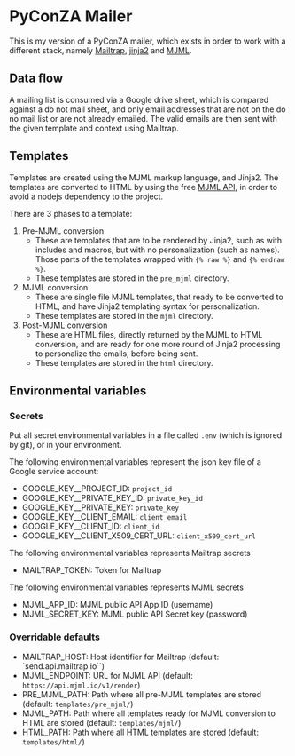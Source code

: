 # PyConZA Mailer

This is my version of a PyConZA mailer, which exists in order to work with a different stack, namely [Mailtrap](https://mailtrap.io), [jinja2](https://jinja.palletsprojects.com) and [MJML](https://mjml.io).

## Data flow

A mailing list is consumed via a Google drive sheet, which is compared against a do not mail sheet, and only email addresses that are not on the do no mail list or are not already emailed.
The valid emails are then sent with the given template and context using Mailtrap.

## Templates

Templates are created using the MJML markup language, and Jinja2. The templates are converted to HTML by using the free [MJML API](https://mjml.io/api/documentation/), in order to avoid a nodejs dependency to the project.

There are 3 phases to a template:

1.  Pre-MJML conversion
    - These are templates that are to be rendered by Jinja2, such as with includes and macros, but with no personalization (such as names). Those parts of the templates wrapped with `{% raw %}` and `{% endraw %}`.
    - These templates are stored in the `pre_mjml` directory.
2.  MJML conversion
    - These are single file MJML templates, that ready to be converted to HTML, and have Jinja2 templating syntax for personalization.
    - These templates are stored in the `mjml` directory.
3.  Post-MJML conversion
    - These are HTML files, directly returned by the MJML to HTML conversion, and are ready for one more round of Jinja2 processing to personalize the emails, before being sent.
    - These templates are stored in the `html` directory.

## Environmental variables

### Secrets

Put all secret environmental variables in a file called `.env` (which is ignored by git), or in your environment.

The following environmental variables represent the json key file of a Google service account:

- GOOGLE_KEY\_\_PROJECT_ID: `project_id`
- GOOGLE_KEY\_\_PRIVATE_KEY_ID: `private_key_id`
- GOOGLE_KEY\_\_PRIVATE_KEY: `private_key`
- GOOGLE_KEY\_\_CLIENT_EMAIL: `client_email`
- GOOGLE_KEY\_\_CLIENT_ID: `client_id`
- GOOGLE_KEY\_\_CLIENT_X509_CERT_URL: `client_x509_cert_url`

The following environmental variables represents Mailtrap secrets

- MAILTRAP_TOKEN: Token for Mailtrap

The following environmental variables represents MJML secrets

- MJML_APP_ID: MJML public API App ID (username)
- MJML_SECRET_KEY: MJML public API Secret key (password)

### Overridable defaults

- MAILTRAP_HOST: Host identifier for Mailtrap (default: `send.api.mailtrap.io``)
- MJML_ENDPOINT: URL for MJML API (default: `https://api.mjml.io/v1/render`)
- PRE_MJML_PATH: Path where all pre-MJML templates are stored (default: `templates/pre_mjml/`)
- MJML_PATH: Path where all templates ready for MJML conversion to HTML are stored (default: `templates/mjml/`)
- HTML_PATH: Path where all HTML templates are stored (default: `templates/html/`)
